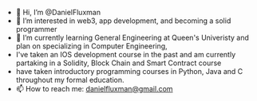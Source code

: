 - 👋 Hi, I’m @DanielFluxman
- 👀 I’m interested in web3, app development, and becoming a solid programmer 
- 🌱 I’m currently learning General Engineering at Queen's Univeristy and plan on specializing in Computer Engineering,
- I've taken an IOS development course in the past and am currently partaking in a Solidity, Block Chain and Smart Contract course
- have taken introductory programming courses in Python, Java and C throughout my formal education.
- 📫 How to reach me: danielfluxman@gmail.com

<!---
--->
